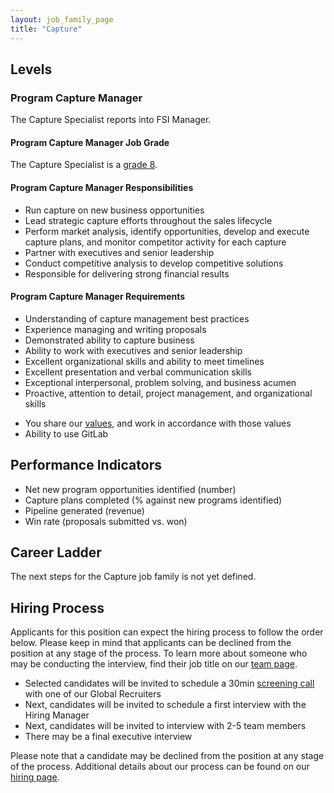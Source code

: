 ```yaml
---
layout: job_family_page
title: "Capture"
---
```


## Levels 

### Program Capture Manager 

The Capture Specialist reports into FSI Manager. 

#### Program Capture Manager Job Grade

The Capture Specialist is a [grade 8](/handbook/total-rewards/compensation/compensation-calculator/#gitlab-job-grades).

#### Program Capture Manager Responsibilities

* Run capture on new business opportunities
* Lead strategic capture efforts throughout the sales lifecycle
* Perform market analysis, identify opportunities, develop and execute capture plans, and monitor competitor activity for each capture
* Partner with executives and senior leadership
* Conduct competitive analysis to develop competitive solutions
* Responsible for delivering strong financial results

#### Program Capture Manager Requirements

* Understanding of capture management best practices
* Experience managing and writing proposals
* Demonstrated ability to capture business
* Ability to work with executives and senior leadership
* Excellent organizational skills and ability to meet timelines
* Excellent presentation and verbal communication skills
* Exceptional interpersonal, problem solving, and business acumen
* Proactive, attention to detail, project management, and organizational skills
- You share our [values](/handbook/values/), and work in accordance with those values
- Ability to use GitLab

## Performance Indicators

* Net new program opportunities identified (number)
* Capture plans completed (% against new programs identified)
* Pipeline generated (revenue)
* Win rate (proposals submitted vs. won)

## Career Ladder

The next steps for the Capture job family is not yet defined.

## Hiring Process

Applicants for this position can expect the hiring process to follow the order below. Please keep in mind that applicants can be declined from the position at any stage of the process. To learn more about someone who may be conducting the interview, find their job title on our [team page](/company/team/).

- Selected candidates will be invited to schedule a 30min [screening call](/handbook/hiring/interviewing/#screening-call) with one of our Global Recruiters
- Next, candidates will be invited to schedule a first interview with the Hiring Manager
- Next, candidates will be invited to interview with 2-5 team members
- There may be a final executive interview 

Please note that a candidate may be declined from the position at any stage of the process. Additional details about our process can be found on our [hiring page](/handbook/hiring/).
